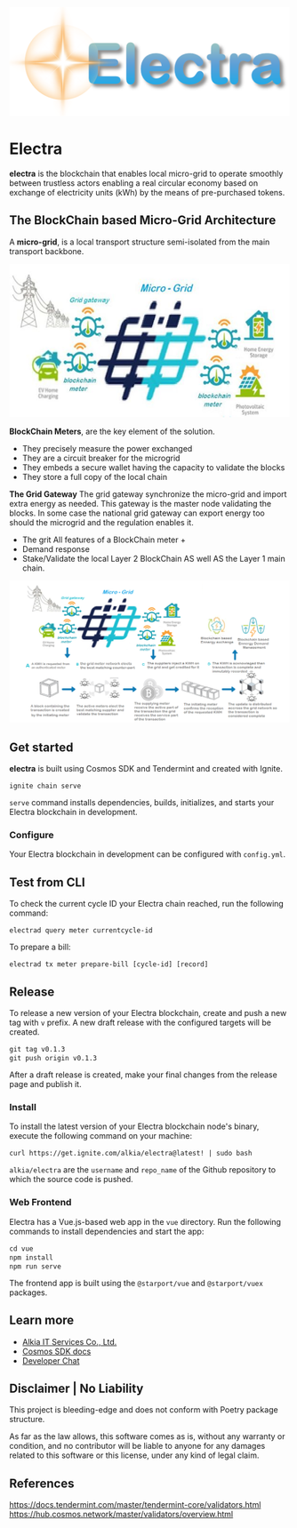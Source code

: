 ![Electra Logo](/vue/public/Electra.png "Electra")

# Electra
**electra** is the blockchain that enables local micro-grid to operate smoothly between trustless actors enabling a real circular economy based on exchange of electricity units (kWh) by the means of pre-purchased tokens.

## The BlockChain based Micro-Grid Architecture

A **micro-grid**, is a local transport structure semi-isolated from the main transport backbone.

![Electra Logo](/vue/public/Concept.jpg "Architecture")

**BlockChain Meters**, are the key element of the solution. 
- They precisely measure the power exchanged
- They are a circuit breaker for the microgrid
- They embeds a secure wallet having the capacity to validate the blocks
- They store a full copy of the local chain 

**The Grid Gateway** 
The grid gateway synchronize the micro-grid and import extra energy as needed. This gateway is the master node validating the blocks. In some case the national grid gateway can export energy too should the microgrid and the regulation enables it. 

- The grit All features of a BlockChain meter +
- Demand response 
- Stake/Validate the local Layer 2 BlockChain AS well AS the Layer 1 main chain.

![Electra Logo](/vue/public/Concept.png "The concept")

## Get started

**electra** is built using Cosmos SDK and Tendermint and created with Ignite.


```
ignite chain serve
```

`serve` command installs dependencies, builds, initializes, and starts your Electra blockchain in development.

### Configure


Your Electra blockchain in development can be configured with `config.yml`. 

## Test from CLI 

To check the current cycle ID your Electra chain reached, run the following command:
```
electrad query meter currentcycle-id
```
To prepare a bill:
```
electrad tx meter prepare-bill [cycle-id] [record]
```
## Release

To release a new version of your Electra blockchain, create and push a new tag with `v` prefix. A new draft release with the configured targets will be created.

```
git tag v0.1.3
git push origin v0.1.3
```

After a draft release is created, make your final changes from the release page and publish it.

### Install

To install the latest version of your Electra blockchain node's binary, execute the following command on your machine:

```
curl https://get.ignite.com/alkia/electra@latest! | sudo bash
```
`alkia/electra` are the `username` and `repo_name` of the Github repository to which the source code is pushed. 



### Web Frontend

Electra has a Vue.js-based web app in the `vue` directory. Run the following commands to install dependencies and start the app:

```
cd vue
npm install
npm run serve
```

The frontend app is built using the `@starport/vue` and `@starport/vuex` packages.

## Learn more
- [Alkia IT Services Co., Ltd.](https://alkia.net)
- [Cosmos SDK docs](https://docs.cosmos.network)
- [Developer Chat](https://discord.gg/ignite)


## Disclaimer | No Liability
This project is bleeding-edge and does not conform with Poetry package structure.

As far as the law allows, this software comes as is, without any warranty or condition, and no contributor will be liable to anyone for any damages related to this software or this license, under any kind of legal claim.

## References

https://docs.tendermint.com/master/tendermint-core/validators.html
https://hub.cosmos.network/master/validators/overview.html

